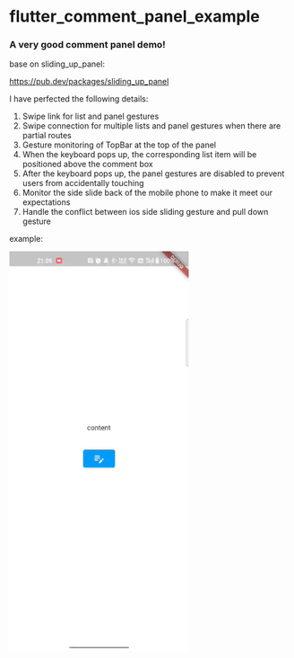 # flutter_comment_panel_example

### A very good comment panel demo!

base on sliding_up_panel: 

https://pub.dev/packages/sliding_up_panel

I have perfected the following details:

1. Swipe link for list and panel gestures
2. Swipe connection for multiple lists and panel gestures when there are partial routes
3. Gesture monitoring of TopBar at the top of the panel
4. When the keyboard pops up, the corresponding list item will be positioned above the comment box
5. After the keyboard pops up, the panel gestures are disabled to prevent users from accidentally touching
6. Monitor the side slide back of the mobile phone to make it meet our expectations
7. Handle the conflict between ios side sliding gesture and pull down gesture

example:

![image](/example.gif)





